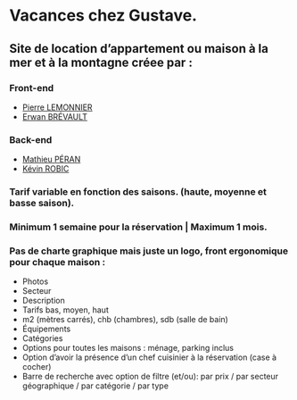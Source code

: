 # Vacances chez Gustave.

## Site de location d’appartement ou maison à la mer et à la montagne créee par :

### Front-end

- [Pierre LEMONNIER](https://github.com/jordan0602/jordan0602)
- [Erwan BRÉVAULT](https://github.com/Antoine-M-9/Antoine-M-9)

### Back-end

- [Mathieu PÉRAN](https://github.com/Bubamara0/Bubamara0)
- [Kévin ROBIC](https://github.com/corsairecypri/corsairecypri)

### Tarif variable en fonction des saisons. (haute, moyenne et basse saison).

### Minimum 1 semaine pour la réservation | Maximum 1 mois.

### Pas de charte graphique mais juste un logo, front ergonomique pour chaque maison :

- Photos
- Secteur
- Description
- Tarifs bas, moyen, haut
- m2 (mètres carrés), chb (chambres), sdb (salle de bain)
- Équipements
- Catégories
- Options pour toutes les maisons : ménage, parking inclus
- Option d’avoir la présence d’un chef cuisinier à la réservation (case à cocher)
- Barre de recherche avec option de filtre (et/ou): par prix / par secteur géographique / par catégorie / par type
